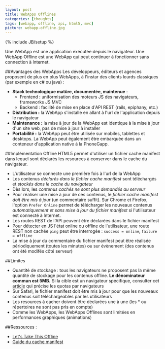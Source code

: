 ```yaml
---
layout: post
title: WebApps Offlines
categories: [thoughts]
tags: [webapp, offline, api, html5, mvc]
picture: webapp-offline.jpg
---
```

{% include JB/setup %}

Une WebApp est une application exécutée depuis le navigateur. Une WebApp Offline est une WebApp qui peut continuer à fonctionner sans connection à Internet.

##Avantages des WebApps
Les développeurs, éditeurs et agences proposent de plus en plus WebApps, à l'instar des clients lourds classiques (par exemple en c# ou java) :

- **Stack technologique matûre, documentée, maintenue** : 
    - Frontend : uniformisation des moteurs JS des navigateurs, frameworks JS MVC
    - Backend : facilité de mise en place d'API REST (rails, epiphany, etc.)
- **Distribution :** la WebApp s'installe en allant à l'url de l'application depuis le navigateur
- **Maintenance :** la mise à jour de la WebApp est identique à la mise à jour d'un site web, pas de mise à jour à installer
- **Portabilité :**  la WebApp peut être utilisée sur mobiles, tablettes et desktops. La WebApp peut également être embarquée dans un conteneur d'application native à la PhoneGapp.


##Implémentation Offline
HTML5 permet d'utiliser un fichier cache manifest dans lequel sont déclarés les resources à conserver dans le cache du navigateur.

- L'utilisateur se connecte une première fois à l'url de la WebApp
- Les contenus _déclarés dans le fichier cache manifest_ sont téléchargés et _stockés dans le cache du navigateur_
- Dès lors, les _contenus cachés ne sont plus demandés au serveur_
- Pour réaliser une mise à jour de ces contenus, le _fichier cache manifest doit être mis à jour_ (un commentaire suffit). Sur Chrome et Firefox, l'option `Prefer Online` permet de télécharger les nouveaux contenus _automatiquement et sans mise à jour du fichier manifest_ si l'utilisateur est connecté à Internet.
- Les routes REST de l'API peuvent être déclarées dans le fichier manifest
- Pour détecter en JS l'état online ou offline de l'utilisateur, une route REST non cachée `ping` peut être interrogée : `success = online`, `failure = offline`
- La mise à jour du commentaire du fichier manifest peut être réalisée périodiquement (toutes les minutes) ou sur évènement (des contenus ont été modifés côté serveur)

##Limites
- Quantité de stockage : tous les navigateurs ne proposent pas la même quantité de stockage pour les contenus offline. **Le dénominateur commun est 5MB.** Si la cible est un navigateur spécifique, consulter cet [article](http://grinninggecko.com/developing-cross-platform-html5-offline-app-1/) qui précise les quotas par navigateurs
- Sur Safari, le fichier manifest doit être mis à jour pour que les nouveaux contenus soit téléchargeables par les utilisateurs
- Les resources à cacher doivent être déclarées une à une (les * ou répertoires ne sont pas pris en compte)
- Comme les WebApps, les WebApps Offlines sont limitées en performances graphiques (animations)

##Ressources :
- [Let's Take This Offline](http://diveintohtml5.info/offline.html)
- [Guide du cache manifest](http://www.html5rocks.com/en/tutorials/appcache/beginner/)
